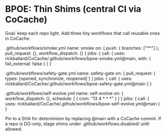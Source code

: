 # BPOE: Thin Shims (central CI via CoCache)

Goal: keep each repo light. Add three tiny workflows that call reusable ones in CoCache:

  .github/workflows/smoke.yml
    name: smoke
    on: { push: { branches: ["**"] }, pull_request: {}, workflow_dispatch: {} }
    jobs: { call: { uses: rickballard/CoCache/.github/workflows/bpoe-smoke.yml@main, with: { fail_external: false } } }

  .github/workflows/safety-gate.yml
    name: safety-gate
    on: { pull_request: { types: [opened, synchronize, reopened] } }
    jobs: { call: { uses: rickballard/CoCache/.github/workflows/bpoe-safety-gate.yml@main } }

  .github/workflows/self-evolve.yml
    name: self-evolve
    on: { workflow_dispatch: {}, schedule: [ { cron: "13 4 * * *" } ] }
    jobs: { call: { uses: rickballard/CoCache/.github/workflows/bpoe-self-evolve.yml@main } }

Pin to a SHA for determinism by replacing @main with a CoCache commit.
If a repo is DO-only, stage shims under .github/workflows.disabled/ until allowed.
